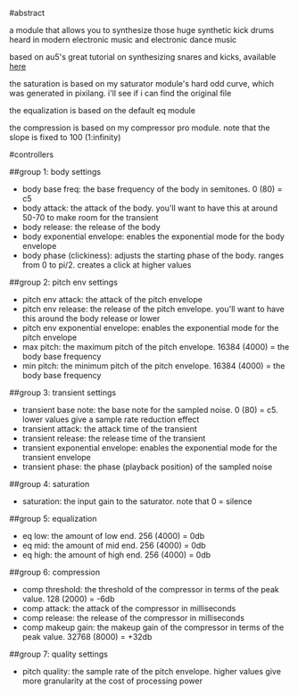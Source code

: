 #abstract

a module that allows you to synthesize those huge synthetic kick drums heard in modern electronic music and electronic dance music

based on au5's great tutorial on synthesizing snares and kicks, available [here](https://www.youtube.com/watch?v=ra-mZivYchk)

the saturation is based on my saturator module's hard odd curve, which was generated in pixilang. i'll see if i can find the original file

the equalization is based on the default eq module

the compression is based on my compressor pro module. note that the slope is fixed to 100 (1:infinity)

#controllers

##group 1: body settings

- body base freq: the base frequency of the body in semitones. 0 (80) = c5
- body attack: the attack of the body. you'll want to have this at around 50-70 to make room for the transient
- body release: the release of the body
- body exponential envelope: enables the exponential mode for the body envelope
- body phase (clickiness): adjusts the starting phase of the body. ranges from 0 to pi/2. creates a click at higher values

##group 2: pitch env settings

- pitch env attack: the attack of the pitch envelope
- pitch env release: the release of the pitch envelope. you'll want to have this around the body release or lower
- pitch env exponential envelope: enables the exponential mode for the pitch envelope
- max pitch: the maximum pitch of the pitch envelope. 16384 (4000) = the body base frequency
- min pitch: the minimum pitch of the pitch envelope. 16384 (4000) = the body base frequency

##group 3: transient settings

- transient base note: the base note for the sampled noise. 0 (80) = c5. lower values give a sample rate reduction effect
- transient attack: the attack time of the transient
- transient release: the release time of the transient
- transient exponential envelope: enables the exponential mode for the transient envelope
- transient phase: the phase (playback position) of the sampled noise

##group 4: saturation

- saturation: the input gain to the saturator. note that 0 = silence

##group 5: equalization

- eq low: the amount of low end. 256 (4000) = 0db
- eq mid: the amount of mid end. 256 (4000) = 0db
- eq high: the amount of high end. 256 (4000) = 0db

##group 6: compression

- comp threshold: the threshold of the compressor in terms of the peak value. 128 (2000) = -6db
- comp attack: the attack of the compressor in milliseconds
- comp release: the release of the compressor in milliseconds
- comp makeup gain: the makeup gain of the compressor in terms of the peak value. 32768 (8000) = +32db

##group 7: quality settings

- pitch quality: the sample rate of the pitch envelope. higher values give more granularity at the cost of processing power
